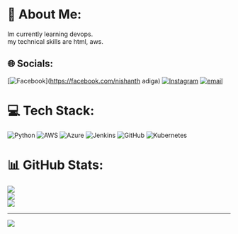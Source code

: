 # 💫 About Me:
Im currently learning devops.<br>my technical skills are html, aws.<br>


## 🌐 Socials:
[![Facebook](https://img.shields.io/badge/Facebook-%231877F2.svg?logo=Facebook&logoColor=white)](https://facebook.com/nishanth adiga) [![Instagram](https://img.shields.io/badge/Instagram-%23E4405F.svg?logo=Instagram&logoColor=white)](https://instagram.com/nishanth_bs_) [![email](https://img.shields.io/badge/Email-D14836?logo=gmail&logoColor=white)](mailto:nishanthbs98@gmail.com) 

# 💻 Tech Stack:
![Python](https://img.shields.io/badge/python-3670A0?style=for-the-badge&logo=python&logoColor=ffdd54) ![AWS](https://img.shields.io/badge/AWS-%23FF9900.svg?style=for-the-badge&logo=amazon-aws&logoColor=white) ![Azure](https://img.shields.io/badge/azure-%230072C6.svg?style=for-the-badge&logo=microsoftazure&logoColor=white) ![Jenkins](https://img.shields.io/badge/jenkins-%232C5263.svg?style=for-the-badge&logo=jenkins&logoColor=white) ![GitHub](https://img.shields.io/badge/github-%23121011.svg?style=for-the-badge&logo=github&logoColor=white) ![Kubernetes](https://img.shields.io/badge/kubernetes-%23326ce5.svg?style=for-the-badge&logo=kubernetes&logoColor=white)
# 📊 GitHub Stats:
![](https://github-readme-stats.vercel.app/api?username=nishanth1215&theme=dark&hide_border=false&include_all_commits=false&count_private=false)<br/>
![](https://github-readme-streak-stats.herokuapp.com/?user=nishanth1215&theme=dark&hide_border=false)<br/>
![](https://github-readme-stats.vercel.app/api/top-langs/?username=nishanth1215&theme=dark&hide_border=false&include_all_commits=false&count_private=false&layout=compact)

---
[![](https://visitcount.itsvg.in/api?id=nishanth1215&icon=0&color=0)](https://visitcount.itsvg.in)

<!-- Proudly created with GPRM ( https://gprm.itsvg.in ) -->